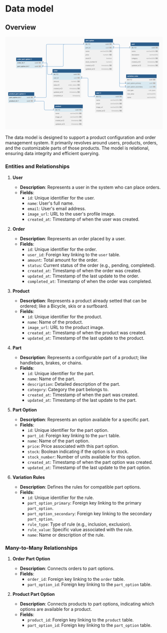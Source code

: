 # Data model

## Overview

![diagram](./assets/diagram.png "Data model diagram")


The data model is designed to support a product configuration and order management system. It primarily revolves around users, products, orders, and the customizable parts of those products. The model is relational, ensuring data integrity and efficient querying.

### Entities and Relationships

1. **User**
   - **Description**: Represents a user in the system who can place orders.
   - **Fields**:
     - `id`: Unique identifier for the user.
     - `name`: User's full name.
     - `email`: User's email address.
     - `image_url`: URL to the user's profile image.
     - `created_at`: Timestamp of when the user was created.

2. **Order**
   - **Description**: Represents an order placed by a user.
   - **Fields**:
     - `id`: Unique identifier for the order.
     - `user_id`: Foreign key linking to the `user` table.
     - `amount`: Total amount for the order.
     - `status`: Current status of the order (e.g., pending, completed).
     - `created_at`: Timestamp of when the order was created.
     - `updated_at`: Timestamp of the last update to the order.
     - `completed_at`: Timestamp of when the order was completed.

3. **Product**
   - **Description**: Represents a product already setted that can be ordered; like a Bicycle, skis or a surfboard.
   - **Fields**:
     - `id`: Unique identifier for the product.
     - `name`: Name of the product.
     - `image_url`: URL to the product image.
     - `created_at`: Timestamp of when the product was created.
     - `updated_at`: Timestamp of the last update to the product.

4. **Part**
   - **Description**: Represents a configurable part of a product; like handlebars, brakes, or chains.
   - **Fields**:
     - `id`: Unique identifier for the part.
     - `name`: Name of the part.
     - `description`: Detailed description of the part.
     - `category`: Category the part belongs to.
     - `created_at`: Timestamp of when the part was created.
     - `updated_at`: Timestamp of the last update to the part.

5. **Part Option**
   - **Description**: Represents an option available for a specific part.
   - **Fields**:
     - `id`: Unique identifier for the part option.
     - `part_id`: Foreign key linking to the `part` table.
     - `name`: Name of the part option.
     - `price`: Price associated with this part option.
     - `stock`: Boolean indicating if the option is in stock.
     - `stock_number`: Number of units available for this option.
     - `created_at`: Timestamp of when the part option was created.
     - `updated_at`: Timestamp of the last update to the part option.

6. **Variation Rules**
   - **Description**: Defines the rules for compatible part options.
   - **Fields**:
     - `id`: Unique identifier for the rule.
     - `part_option_primary`: Foreign key linking to the primary `part_option`.
     - `part_option_secondary`: Foreign key linking to the secondary `part_option`.
     - `rule_type`: Type of rule (e.g., inclusion, exclusion).
     - `rule_value`: Specific value associated with the rule.
     - `name`: Name or description of the rule.

### Many-to-Many Relationships

1. **Order Part Option**
   - **Description**: Connects orders to part options.
   - **Fields**:
     - `order_id`: Foreign key linking to the `order` table.
     - `part_option_id`: Foreign key linking to the `part_option` table.

2. **Product Part Option**
   - **Description**: Connects products to part options, indicating which options are available for a product.
   - **Fields**:
     - `product_id`: Foreign key linking to the `product` table.
     - `part_option_id`: Foreign key linking to the `part_option` table.
